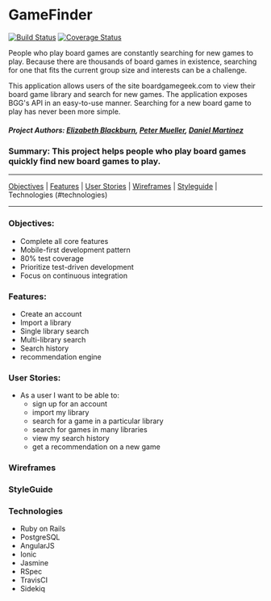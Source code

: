 # GameFinder

[![Build Status](https://travis-ci.org/cbus-sea-lions-2015/GameFinder.svg?branch=master)](https://travis-ci.org/cbus-sea-lions-2015/GameFinder)
[![Coverage Status](https://coveralls.io/repos/cbus-sea-lions-2015/GameFinder/badge.svg)](https://coveralls.io/r/cbus-sea-lions-2015/GameFinder)

People who play board games are constantly searching for new games to play. Because there are thousands of board games in existence, searching for one that fits the current group size and interests can be a challenge.

This application allows users of the site boardgamegeek.com to view their board game library and search for new games. The application exposes BGG's API in an easy-to-use manner. Searching for a new board game to play has never been more simple.

##### Project Authors: [Elizabeth Blackburn](http://github.com/cbelizabeth), [Peter Mueller](http://github.com/felix-starman), [Daniel Martinez](http://github.com/mdmartinez)

### Summary: This project helps people who play board games quickly find new board games to play.

---

[Objectives](#objectives) | [Features](#features) | [User Stories](#user_stories) | [Wireframes](#wireframes) | [Styleguide](#styleguide) | Technologies (#technologies)

---

### <a name="objectives"></a>Objectives:
  - Complete all core features
  - Mobile-first development pattern
  - 80% test coverage
  - Prioritize test-driven development
  - Focus on continuous integration

### <a name="features"></a>Features:
  - Create an account
  - Import a library
  - Single library search
  - Multi-library search
  - Search history
  - recommendation engine

### <a name="user_stories"></a>User Stories:
  - As a user I want to be able to:
    - sign up for an account
    - import my library
    - search for a game in a particular library
    - search for games in many libraries
    - view my search history
    - get a recommendation on a new game

### <a name="wireframes"></a>Wireframes

### <a name="styleguide"></a>StyleGuide

### <a name="technologies"></a>Technologies
  - Ruby on Rails
  - PostgreSQL
  - AngularJS
  - Ionic
  - Jasmine
  - RSpec
  - TravisCI
  - Sidekiq